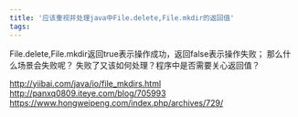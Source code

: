 ```yaml
---
title: '应该重视并处理java中File.delete,File.mkdir的返回值'
tags:
---
```


File.delete,File.mkdir返回true表示操作成功，返回false表示操作失败；
那么什么场景会失败呢？ 失败了又该如何处理？程序中是否需要关心返回值？

http://yiibai.com/java/io/file_mkdirs.html
http://panxq0809.iteye.com/blog/705993
https://www.hongweipeng.com/index.php/archives/729/